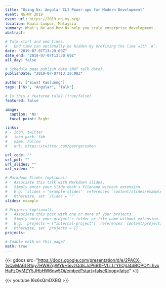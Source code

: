 ```yaml
---
title: "Using Nx: Angular CLI Power-ups for Modern Development"
event: NG-MY 2019
event_url: https://2019.ng-my.org/
location: Kuala Lumpur, Malaysia
summary: What's Nx and how Nx help you scale enterprise development.
abstract:

# Talk start and end times.
#   End time can optionally be hidden by prefixing the line with `#`.
date: "2019-07-07T13:20:00Z"
date_end: "2019-07-07T13:30:00Z"
all_day: false

# Schedule page publish date (NOT talk date).
publishDate: "2019-07-07T13:30:00Z"

authors: ["Siwat Kaolueng"]
tags: ["Nx", "Angular", "Talk"]

# Is this a featured talk? (true/false)
featured: false

image:
  caption: 'Nx'
  focal_point: Right

links:
# - icon: twitter
#   icon_pack: fab
#   name: Follow
#   url: https://twitter.com/georgecushen

url_code: ""
url_pdf: ""
url_slides: ""
url_video: ""

# Markdown Slides (optional).
#   Associate this talk with Markdown slides.
#   Simply enter your slide deck's filename without extension.
#   E.g. `slides = "example-slides"` references `content/slides/example-slides.md`.
#   Otherwise, set `slides = ""`.
slides: example

# Projects (optional).
#   Associate this post with one or more of your projects.
#   Simply enter your project's folder or file name without extension.
#   E.g. `projects = ["internal-project"]` references `content/project/deep-learning/index.md`.
#   Otherwise, set `projects = []`.
projects:

# Enable math on this page?
math: true
---
```


{{< gdocs src="https://docs.google.com/presentation/d/e/2PACX-1vQvMA6LB1qy7HW8ZgWYkH5ivzQdIsJcP661IFVLLLrYhOjU4dBOPOYLhvoHaFzOyMZY5JHbHW6nw5Oi/embed?start=false&loop=false" >}}

{{< youtube I6x6sQmDXBQ >}}
